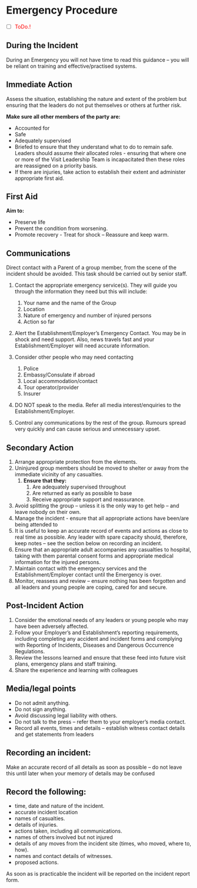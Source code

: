 # Emergency Procedure

- [ ] <span style="color:red">ToDo.!</span>
  
## During the Incident
During an Emergency you will not have time to read this guidance – you will be reliant on training and effective/practised systems.

## Immediate Action
Assess the situation, establishing the nature and extent of the problem but ensuring that the leaders do not put themselves or others at further risk.

**Make sure all other members of the party are:**
* Accounted for
* Safe
* Adequately supervised
* Briefed to ensure that they understand what to do to remain safe. Leaders should assume their allocated roles - ensuring that where one or more of the Visit Leadership Team is incapacitated then these roles are reassigned on a priority basis.
* If there are injuries, take action to establish their extent and administer appropriate first aid.

## First Aid
**Aim to:**
* Preserve life
* Prevent the condition from worsening.
* Promote recovery - Treat for shock – Reassure and keep warm.

## Communications
Direct contact with a Parent of a group member, from the scene of the incident should be avoided. This task should be carried out by senior staff. 

1. Contact the appropriate emergency service(s). They will guide you through the information they need but this will include:
   1. Your name and the name of the Group
   2. Location
   3. Nature of emergency and number of injured persons
   4. Action so far
2. Alert the Establishment/Employer’s Emergency Contact. You may be in shock and need support. Also, news travels fast and your Establishment/Employer will need accurate information.
3. Consider other people who may need contacting
   1. Police
   2. Embassy/Consulate if abroad
   3. Local accommodation/contact
   4. Tour operator/provider
   5. Insurer 
   
4. DO NOT speak to the media. Refer all media interest/enquiries to the Establishment/Employer.
5. Control any communications by the rest of the group. Rumours spread very quickly and can cause serious and unnecessary upset.

## Secondary Action
1. Arrange appropriate protection from the elements.
2. Uninjured group members should be moved to shelter or away from the immediate vicinity of any casualties.
   1. **Ensure that they:**
      1. Are adequately supervised throughout
      2. Are returned as early as possible to base
      3. Receive appropriate support and reassurance.
3. Avoid splitting the group – unless it is the only way to get help – and leave nobody on their own.
4. Manage the incident - ensure that all appropriate actions have been/are being attended to
5. It is useful to keep an accurate record of events and actions as close to real time as possible. Any leader with spare capacity should, therefore, keep notes – see the section below on recording an incident.
6. Ensure that an appropriate adult accompanies any casualties to hospital, taking with them parental consent forms and appropriate medical information for the injured persons. 
7. Maintain contact with the emergency services and the Establishment/Employer contact until the Emergency is over. 
8. Monitor, reassess and review – ensure nothing has been forgotten and all leaders and young people are coping, cared for and secure. 

## Post-Incident Action 
1. Consider the emotional needs of any leaders or young people who may have been adversely affected. 
2. Follow your Employer’s and Establishment’s reporting requirements, including completing any accident and incident forms and complying with Reporting of Incidents, Diseases and Dangerous Occurrence Regulations. 
3. Review the lessons learned and ensure that these feed into future visit plans, emergency plans and staff training.
4. Share the experience and learning with colleagues

## Media/legal points 
* Do not admit anything. 
* Do not sign anything. 
* Avoid discussing legal liability with others. 
* Do not talk to the press – refer them to your employer’s media contact. 
* Record all events, times and details – establish witness contact details and get statements from leaders

## Recording an incident: 
Make an accurate record of all details as soon as possible – do not leave this until later when your memory of details may be confused

## Record the following: 
* time, date and nature of the incident. 
* accurate incident location
* names of casualties.
* details of injuries.
* actions taken, including all communications.
* names of others involved but not injured
* details of any moves from the incident site (times, who moved, where to, how).
* names and contact details of witnesses.
* proposed actions. 

As soon as is practicable the incident will be reported on the incident report form.
